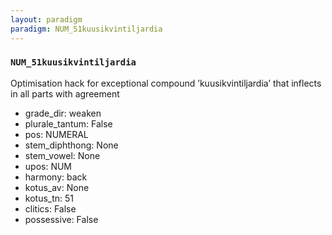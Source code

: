 ```yaml
---
layout: paradigm
paradigm: NUM_51kuusikvintiljardia
---
```

### ` NUM_51kuusikvintiljardia `

Optimisation hack for exceptional compound ’kuusikvintiljardia’ that inflects in all parts with agreement
* grade_dir: weaken
* plurale_tantum: False
* pos: NUMERAL
* stem_diphthong: None
* stem_vowel: None
* upos: NUM
* harmony: back
* kotus_av: None
* kotus_tn: 51
* clitics: False
* possessive: False
